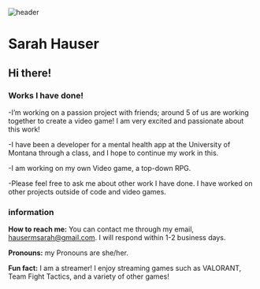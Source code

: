 ![header](https://github.com/hausermsarah/hausermsarah/assets/123280964/6db2fa68-b117-44f2-abd7-fd2f69def76c)
# Sarah Hauser
## Hi there!

### Works I have done!

-I’m working on a passion project with friends; around 5 of us are working together to create a video game! I am very excited and passionate about this work! 

-I have been a developer for a mental health app at the University of Montana through a class, and I hope to continue my work in this.

-I am working on my own Video game, a top-down RPG. 

-Please feel free to ask me about other work I have done. I have worked on other projects outside of code and video games.

### information

**How to reach me:** You can contact me through my email, hausermsarah@gmail.com. I will respond within 1-2 business days.

**Pronouns:** my Pronouns are she/her.

**Fun fact:** I am a streamer! I enjoy streaming games such as VALORANT, Team Fight Tactics, and a variety of other games!

